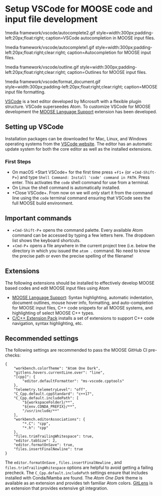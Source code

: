 # Setup VSCode for MOOSE code and input file development

!media framework/vscode/autocomplete2.gif
       style=width:300px;padding-left:20px;float:right;
       caption=VSCode autocompletion in MOOSE input files.

!media framework/vscode/autocomplete1.gif
       style=width:300px;padding-left:20px;float:right;clear:right;
       caption=Autocompletion for MOOSE input files.

!media framework/vscode/outline.gif
       style=width:300px;padding-left:20px;float:right;clear:right;
       caption=Outlines for MOOSE input files.

!media framework/vscode/format_document.gif
       style=width:300px;padding-left:20px;float:right;clear:right;
       caption=MOOSE input file formatting.

[VSCode](https://code.visualstudio.com/) is a text editor developed by Microsoft with a flexible plugin structure.
VSCode superseedes Atom. To customize VSCode for MOOSE development the [MOOSE Language Support](https://marketplace.visualstudio.com/items?itemName=DanielSchwen.moose-language-support) extension has been developed.

## Setting up VSCode

Installation packages can be downloaded for Mac, Linux, and Windows operating systems from the
[VSCode website](https://code.visualstudio.com/). The editor has an automatic update system for both the core editor as
well as the installed extensions.

### First Steps

- On macOS +Start VSCode+ for the first time press +`F1`+ (or +`Cmd-Shift-P`+) and type `Shell Command: Install 'code' command in PATH`. Press enter. This activates the
  `code` shell command for use from a terminal.
- On Linux the shell command is automatically installed.
- +Close VSCode+. From now on we will _only_ start it from the command line using the `code`
  terminal command ensuring that VSCode sees the full MOOSE build environment.

## Important commands

- +`Cmd-Shift-P`+ opens the command palette. Every available Atom command can be accessed by typing a
  few letters here. The dropdown list shows the keyboard shortcuts.
- +`Cmd-P`+ opens a file anywhere in the current project tree (i.e. below the directory in which you
  issued the `atom .` command. No need to know the precise path or even the precise spelling of the
  filename!

## Extensions


The following extensions should be installed to effectively develop MOOSE based codes and edit MOOSE
input files using Atom

- [MOOSE Language Support](https://marketplace.visualstudio.com/items?itemName=DanielSchwen.moose-language-support): Syntax highlighting, automatic
  indentation, document outlines, mouse hover info, formatting, and auto-completion for MOOSE input files, C++ code snippets for all MOOSE systems, and
  highlighting of select MOOSE C++ types.
- [C/C++ Extension Pack](https://marketplace.visualstudio.com/items?itemName=ms-vscode.cpptools-extension-pack) installs a set of extensions to support C++ code navigation, syntax highlighting, etc.

## Recommended settings

The following settings are recommended to pass the MOOSE GitHub CI pre-checks:

```
{
    "workbench.colorTheme": "Atom One Dark",
    "gitlens.hovers.currentLine.over": "line",
    "[cpp]": {
        "editor.defaultFormatter": "ms-vscode.cpptools"
    },
    "telemetry.telemetryLevel": "off",
    "C_Cpp.default.cppStandard": "c++17",
    "C_Cpp.default.includePath": [
        "${workspaceFolder}/**",
        "${env.CONDA_PREFIX}/**",
        "/usr/include/**"
    ],
    "workbench.editorAssociations": {
        "*.C": "cpp",
        "*.h": "cpp"
    },
    "files.trimTrailingWhitespace": true,
    "editor.tabSize": 2,
    "editor.formatOnSave": true,
    "files.insertFinalNewline": true
}
```

The `editor.formatOnSave` , `files.insertFinalNewline` , and  `files.trimTrailingWhitespace` options are helpful to avoid getting a failing precheck. The `C_Cpp.default.includePath` settings ensure that includes installed with Conda/Mamba are found. The _Atom One Dark_ theme is available as an extension and provides teh familiar Atom colors. [GitLens](https://marketplace.visualstudio.com/items?itemName=eamodio.gitlens) is an extension that provides extensive git integration.
